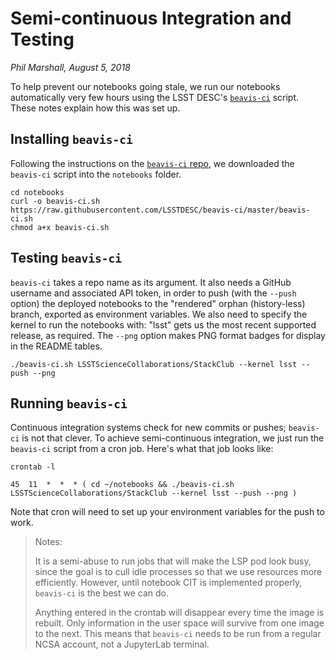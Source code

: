 # Semi-continuous Integration and Testing

_Phil Marshall, August 5, 2018_

To help prevent our notebooks going stale, we run our notebooks automatically very few hours using the LSST DESC's [`beavis-ci`]() script. These notes explain how this was set up. 

## Installing `beavis-ci`
Following the instructions on the [`beavis-ci` repo](https://github.com/LSSTDESC/beavis-ci), we downloaded the `beavis-ci` script into the `notebooks` folder.
```
cd notebooks
curl -o beavis-ci.sh https://raw.githubusercontent.com/LSSTDESC/beavis-ci/master/beavis-ci.sh
chmod a+x beavis-ci.sh
```

## Testing `beavis-ci`
`beavis-ci` takes a repo name as its argument. It also needs a GitHub username and associated API token, in order to push (with the `--push` option) the deployed notebooks to the "rendered" orphan (history-less) branch, exported as environment variables. We also need to specify the kernel
to run the notebooks with: "lsst" gets us the most recent supported release, as required. The `--png` option makes PNG format badges for display in the README tables. 
```
./beavis-ci.sh LSSTScienceCollaborations/StackClub --kernel lsst --push --png
```

## Running `beavis-ci`
Continuous integration systems check for new commits or pushes; `beavis-ci` is not that clever. To achieve semi-continuous integration, we just run the `beavis-ci` script from a cron job. Here's what that job looks like:
```
crontab -l

45  11  *  *  * ( cd ~/notebooks && ./beavis-ci.sh LSSTScienceCollaborations/StackClub --kernel lsst --push --png )
```
Note that cron will need to set up your environment variables for the push to work. 

> Notes:
>
> It is a semi-abuse to run jobs that will make the LSP pod look busy, since the goal is to cull idle processes so that we use resources more efficiently. However, until notebook CIT is implemented properly, `beavis-ci` is the best we can do.
>
> Anything entered in the crontab will disappear every time the image is rebuilt. Only information in the user space will survive from one image to the next. This means that `beavis-ci` needs to be run from a regular NCSA account, not a JupyterLab terminal.
 